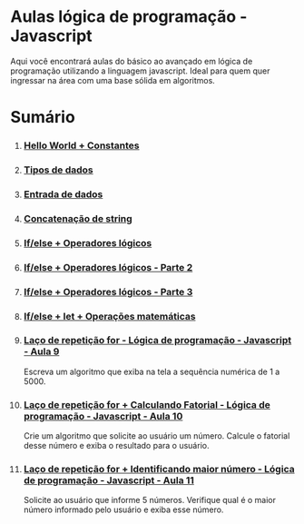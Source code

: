 # Aulas lógica de programação - Javascript

Aqui você encontrará aulas do básico ao avançado em lógica de programação utilizando a linguagem javascript.
Ideal para quem quer ingressar na área com uma base sólida em algoritmos.

# Sumário

1.  ### [Hello World + Constantes](https://www.youtube.com/watch?v=FzNUNvYdxds)
2.  ### [Tipos de dados](https://www.youtube.com/watch?v=k9s7cGHTIqk)
3.  ### [Entrada de dados](https://www.youtube.com/watch?v=6s4yb95QpJ0)
4.  ### [Concatenação de string](https://www.youtube.com/watch?v=5GZdImqKLVw)
5.  ### [If/else + Operadores lógicos](https://www.youtube.com/watch?v=ZM5YqMsJS00)
6.  ### [If/else + Operadores lógicos - Parte 2](https://youtu.be/7aezQWbr8xY)
7.  ### [If/else + Operadores lógicos - Parte 3](https://youtu.be/fTWXQqcZRj0)
8.  ### [If/else + let + Operações matemáticas](https://youtu.be/7TpzXi2ilzA)
9.  ### [Laço de repetição for - Lógica de programação - Javascript - Aula 9](https://www.youtube.com/watch?v=UplJVbPjy4s)
    Escreva um algoritmo que exiba na tela a sequência numérica de 1 a 5000.

10.  ### [Laço de repetição for + Calculando Fatorial - Lógica de programação - Javascript - Aula 10](https://www.youtube.com/watch?v=mHQZi8akoZs&t=7s)
        Crie um algoritmo que solicite ao usuário um número.
        Calcule o fatorial desse número e exiba o resultado para o usuário.

11.  ### [Laço de repetição for + Identificando maior número - Lógica de programação - Javascript - Aula 11](https://www.youtube.com/watch?v=boKENW6-mD0&t=4s)
        Solicite ao usuário que informe 5 números.
        Verifique qual é o maior número informado pelo usuário e exiba esse número.